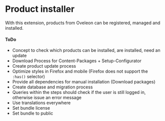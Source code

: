 # Product installer
With this extension, products from Oveleon can be registered, managed and installed.

#### ToDo
- Concept to check which products can be installed, are installed, need an update
- Download Process for Content-Packages + Setup-Configurator
- Create product update process
- Optimize styles in Firefox and mobile (Firefox does not support the `:has()` selector)
- Provide all dependencies for manual installation (Download packages)
- Create database and migration process
- Queries within the steps should check if the user is still logged in, otherwise issue an error message
- Use translations everywhere
- Set bundle license
- Set bundle to public
